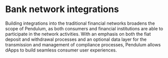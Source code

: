 # Bank network integrations

Building integrations into the traditional financial networks broadens the scope of Pendulum, as both consumers and financial institutions are able to participate in the network activities. With an emphasis on both the fiat deposit and withdrawal processes and an optional data layer for the transmission and management of compliance processes, Pendulum allows dApps to build seamless consumer user experiences.



